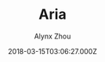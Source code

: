 ---
layout: JamstackTheme
title: Aria
github: https://github.com/AlynxZhou/hexo-theme-aria
demo: https://aria.ismyonly.one/
author: Alynx Zhou
ssg: Hexo
date: 2018-03-15T03:06:27.000Z
description: A Hexo theme inspired by Kalafina's song ARIA.
stale: true
---